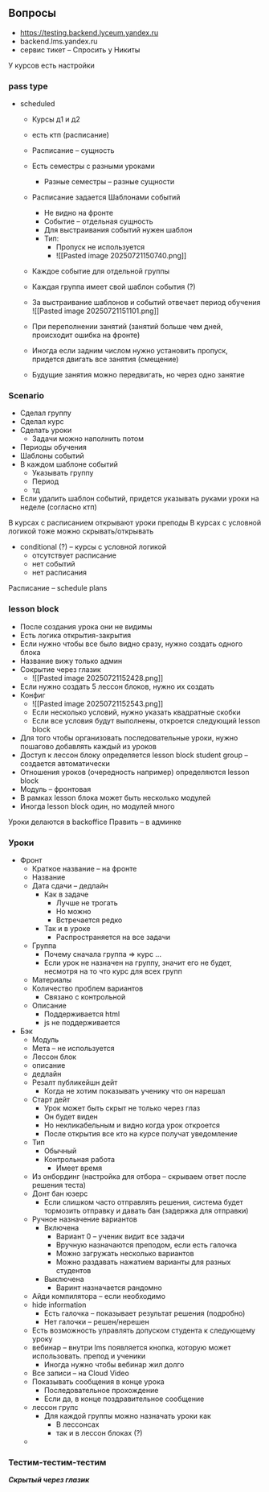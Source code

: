 
## Вопросы 
- https://testing.backend.lyceum.yandex.ru
- backend.lms.yandex.ru
- сервис тикет – Спросить у Никиты

У курсов есть настройки

### pass type

- scheduled
	- Курсы д1 и д2
	- есть ктп (расписание)
	- Расписание – сущность
	- Есть семестры с разными уроками
		- Разные семестры – разные сущности
	- Расписание задается Шаблонами событий
		- Не видно на фронте
		- Событие – отдельная сущность
		- Для выстраивания событий нужен шаблон
		- Тип:
			- Пропуск не используется
			- ![[Pasted image 20250721150740.png]]
	- Каждое событие для отдельной группы
	- Каждая группа имеет свой шаблон события (?)
		 
	- За выстраивание шаблонов и событий отвечает период обучения ![[Pasted image 20250721151101.png]]
	- При переполнении занятий (занятий больше чем дней, происходит ошибка на фронте)
	- Иногда если задним числом нужно установить пропуск, придется двигать все занятия (смещение)
	- Будущие занятия можно передвигать, но через одно занятие

### Scenario 

- Сделал группу
- Сделал курс
- Сделать уроки
	- Задачи можно наполнить потом
- Периоды обучения
- Шаблоны событий
- В каждом шаблоне событий 
	- Указывать группу
	- Период
	- тд
- Если удалить шаблон событий, придется указывать руками уроки на неделе (согласно ктп)

В курсах с расписанием открывают уроки преподы
В курсах с условной логикой тоже можно скрывать/открывать

- conditional (?) – курсы с условной логикой
	- отсутствует расписание
	- нет событий
	- нет расписания

Расписание – schedule plans

### lesson block

- После создания урока они не видимы
- Есть логика открытия-закрытия
- Если нужно чтобы все было видно сразу, нужно создать одного блока
- Название вижу только админ
- Сокрытие через глазик
	- ![[Pasted image 20250721152428.png]]
- Если нужно создать 5 лессон блоков, нужно их создать
- Конфиг
	- ![[Pasted image 20250721152543.png]]
	- Если несколько условий, нужно указать квадратные скобки
	- Если все условия будут выполнены, откроется следующий lesson block
- Для того чтобы организовать последовательные уроки, нужно пошагово добавлять каждый из уроков 
- Доступ к лессон блоку определяется lesson block student group – создается автоматически
- Отношения уроков (очередность например) определяются lesson block
- Модуль – фронтовая 
- В рамках lesson блока может быть несколько модулей
- Иногда lesson block один, но модулей много

Уроки делаются в backoffice
Править – в админке

### Уроки
- Фронт
	- Краткое название – на фронте
	- Название 
	- Дата сдачи – дедлайн
		- Как в задаче
			- Лучше не трогать
			- Но можно
			- Встречается редко
		- Так и в уроке
			- Распространяется на все задачи
	- Группа
		- Почему сначала группа => курс ...
		- Если урок не назначен на группу, значит его не будет, несмотря на то что курс для всех групп
	- Материалы
	- Количество проблем вариантов
		- Связано с контрольной
	- Описание
		- Поддерживается html
		- js не поддерживается
- Бэк
	- Модуль
	- Мета – не используется
	- Лессон блок
	- описание
	- дедлайн
	- Резалт публикейшн дейт
		- Когда не хотим показывать ученику что он нарешал
	- Старт дейт
		- Урок может быть скрыт не только через глаз
		- Он будет виден
		- Но некликабельным и видно когда урок откроется
		- После открытия все кто на курсе получат уведомление
	- Тип
		- Обычный
		- Контрольная работа
			- Имеет время
	- Из онбординг (настройка для отбора – скрываем ответ после решения теста)
	- Донт бан юзерс
		- Если слишком часто отправлять решения, система будет тормозить отправку и давать бан (задержка для отправки)
	- Ручное назначение вариантов
		- Включена
			- Вариант 0 – ученик видит все задачи
			- Вручную назначаются преподом, если есть галочка
			- Можно загружать несколько вариантов
			- Можно раздавать нажатием варианты для разных студентов 
		- Выключена
			- Варинт назначается рандомно
	- Айди компилятора – если необходимо
	- hide information
		- Есть галочка – показывает результат решения (подробно)
		- Нет галочки – решен/нерешен
	- Есть возможность управлять допуском студента к следующему уроку
	- вебинар – внутри lms появляется кнопка, которую может использовать. препод и ученики
		- Иногда нужно чтобы вебинар жил долго
	- Все записи – на Cloud Video
	- Показывать сообщения в конце урока
		- Последовательное прохождение
		- Если да, в конце поздравительное сообщение
	- лессон групс
		- Для каждой группы можно назначать уроки как
			- В лессонсах
			- так и в лессон блоках (?)
	- 



### Тестим-тестим-тестим

***Скрытый через глазик***

